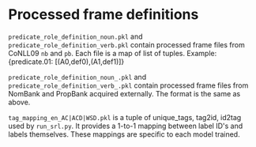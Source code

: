 # Processed frame definitions
`predicate_role_definition_noun.pkl` and `predicate_role_definition_verb.pkl` contain processed frame files from CoNLL09 `nb` and `pb`. Each file is a map of list of tuples. Example: {predicate.01: [(A0,def0),(A1,def1)]}

`predicate_role_definition_noun_.pkl` and `predicate_role_definition_verb_.pkl` contain processed frame files from NomBank and PropBank acquired externally. The format is the same as above. 

`tag_mapping_en_AC|ACD|WSD.pkl` is a tuple of unique_tags, tag2id, id2tag used by `run_srl.py`. It provides a 1-to-1 mapping between label ID's and labels themselves. These mappings are specific to each model trained. 